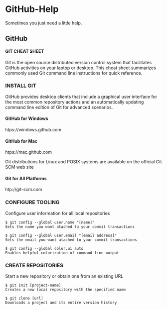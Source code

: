 # GitHub-Help
Sometimes you just need a little help.

## GitHub 
#### GIT CHEAT SHEET

Git is the open source distributed version control system that facilitates GitHub activities on your laptop or desktop. This cheat sheet summarizes commonly used Git command line instructions for quick reference.

### INSTALL GIT
GitHub provides desktop clients that include a graphical user interface for the most common repository actions and an automatically updating command line edition of Git for advanced scenarios.

#### GitHub for Windows
htps://windows.github.com

#### GitHub for Mac
htps://mac.github.com

Git distributions for Linux and POSIX systems are available on the official Git SCM web site

#### Git for All Platforms
htp://git-scm.com

### CONFIGURE TOOLING
Configure user information for all local repositories

```shell
$ git config --global user.name "[name]"
Sets the name you want atached to your commit transactions
```

```shell
$ git config --global user.email "[email address]"
Sets the email you want atached to your commit transactions
```

```shell
$ git config --global color.ui auto
Enables helpful colorization of command line output
```

### CREATE REPOSITORIES
Start a new repository or obtain one from an existing URL

```shell
$ git init [project-name]
Creates a new local repository with the specified name
```

```shell
$ git clone [url]
Downloads a project and its entire version history
```


